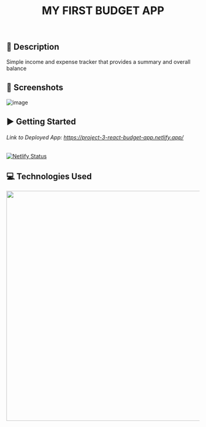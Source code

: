 # <h1 align="center"> MY FIRST BUDGET APP </h1>
<br />

## 📝 Description
Simple income and expense tracker that provides a summary and overall balance


## 📸 Screenshots 
![image](https://github.com/user-attachments/assets/f2036418-b996-41c7-b5fc-b9651b451323)


## ▶️ Getting Started
###### Link to Deployed App: https://project-3-react-budget-app.netlify.app/
[![Netlify Status](https://api.netlify.com/api/v1/badges/cc2e4776-db05-4645-a300-c46c41095a5f/deploy-status)](https://app.netlify.com/sites/project-3-react-budget-app/deploys)

## 💻 Technologies Used 
<img src="https://imgur.com/a/TQKIh6m.png" width=600px>
